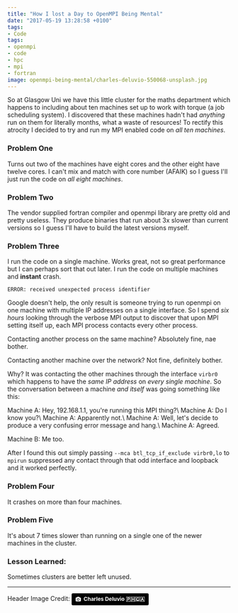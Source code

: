 ```yaml
---
title: "How I lost a Day to OpenMPI Being Mental"
date: "2017-05-19 13:28:58 +0100"
tags:
- Code
tags:
- openmpi
- code
- hpc
- mpi
- fortran
image: openmpi-being-mental/charles-deluvio-550068-unsplash.jpg
---
```


So at Glasgow Uni we have this little cluster for the maths department which happens to including about ten machines set up to work with torque (a job scheduling system). I discovered that these machines hadn't had _anything_ run on them for literally months, what a waste of resources! To rectify this atrocity I decided to try and run my MPI enabled code on _all ten machines_.

### Problem One
Turns out two of the machines have eight cores and the other eight have twelve cores. I can't mix and match with core number (AFAIK) so I guess I'll just run the code on _all eight machines_.

### Problem Two
The vendor supplied fortran compiler and openmpi library are pretty old and pretty useless. They produce binaries that run about 3x slower than current versions so I guess I'll have to build the latest versions myself.

### Problem Three
I run the code on a single machine. Works great, not so great performance but I can perhaps sort that out later. I run the code on multiple machines and __instant__ crash.

```
ERROR: received unexpected process identifier
```

Google doesn't help, the only result is someone trying to run openmpi on one machine with multiple IP addresses on a single interface. So I spend _six hours_ looking through the verbose MPI output to discover that upon MPI setting itself up, each MPI process contacts every other process.

Contacting another process on the same machine? Absolutely fine, nae bother.

Contacting another machine over the network? Not fine, definitely bother.

Why? It was contacting the other machines through the interface `virbr0` which happens to have the _same IP address_ on _every single machine_. So the conversation between a machine _and itself_ was going something like this:

Machine A: Hey, 192.168.1.1, you're running this MPI thing?\\
Machine A: Do I know you?\\
Machine A: Apparently not.\\
Machine A: Well, let's decide to produce a very confusing error message and hang.\\
Machine A: Agreed.

Machine B: Me too.

After I found this out simply passing `--mca btl_tcp_if_exclude virbr0,lo` to `mpirun` suppressed any contact through that odd interface and loopback and it worked perfectly.

### Problem Four
It crashes on more than four machines.

### Problem Five
It's about 7 times slower than running on a single one of the newer machines in the cluster.

### Lesson Learned:
Sometimes clusters are better left unused.

---

Header Image Credit: <a style="background-color:black;color:white;text-decoration:none;padding:4px 6px;font-family:-apple-system, BlinkMacSystemFont, &quot;San Francisco&quot;, &quot;Helvetica Neue&quot;, Helvetica, Ubuntu, Roboto, Noto, &quot;Segoe UI&quot;, Arial, sans-serif;font-size:12px;font-weight:bold;line-height:1.2;display:inline-block;border-radius:3px;" href="https://unsplash.com/@charlesdeluvio?utm_medium=referral&amp;utm_campaign=photographer-credit&amp;utm_content=creditBadge" target="_blank" rel="noopener noreferrer" title="Download free do whatever you want high-resolution photos from Charles Deluvio 🇵🇭🇨🇦"><span style="display:inline-block;padding:2px 3px;"><svg xmlns="http://www.w3.org/2000/svg" style="height:12px;width:auto;position:relative;vertical-align:middle;top:-1px;fill:white;" viewBox="0 0 32 32"><title>unsplash-logo</title><path d="M20.8 18.1c0 2.7-2.2 4.8-4.8 4.8s-4.8-2.1-4.8-4.8c0-2.7 2.2-4.8 4.8-4.8 2.7.1 4.8 2.2 4.8 4.8zm11.2-7.4v14.9c0 2.3-1.9 4.3-4.3 4.3h-23.4c-2.4 0-4.3-1.9-4.3-4.3v-15c0-2.3 1.9-4.3 4.3-4.3h3.7l.8-2.3c.4-1.1 1.7-2 2.9-2h8.6c1.2 0 2.5.9 2.9 2l.8 2.4h3.7c2.4 0 4.3 1.9 4.3 4.3zm-8.6 7.5c0-4.1-3.3-7.5-7.5-7.5-4.1 0-7.5 3.4-7.5 7.5s3.3 7.5 7.5 7.5c4.2-.1 7.5-3.4 7.5-7.5z"></path></svg></span><span style="display:inline-block;padding:2px 3px;">Charles Deluvio 🇵🇭🇨🇦</span></a>
